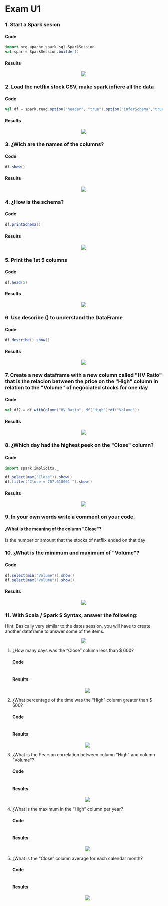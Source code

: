 # Exam U1
### 1. Start a Spark sesion 
#### Code
```scala
import org.apache.spark.sql.SparkSession
val spar = SparkSession.builder()
```
#### Results
<html><div align="center"><img src="https://i.ibb.co/NZFmmNJ/imagen.png"></div></html>

### 2. Load the netflix stock CSV, make spark infiere all the data
#### Code
```scala
val df = spark.read.option("header", "true").option("inferSchema","true")csv("Unit-1/Exam/Files/Netflix_Stock.csv")
```
#### Results
<html><div align="center"><img src="https://i.ibb.co/pzMdQSY/imagen.png"></div></html>

### 3. ¿Wich are the names of the columns?
#### Code
```scala
df.show() 
```
#### Results
<html><div align="center"><img src="https://i.ibb.co/R7PjDTD/imagen.png"></div></html>


### 4. ¿How is the schema?
#### Code
```scala
df.printSchema()
```
#### Results
<html><div align="center"><img src="https://i.ibb.co/3W0tD9X/imagen.png"></div></html>

### 5. Print the 1st 5 columns
#### Code
```scala
df.head(5)
```
#### Results
<html><div align="center"><img src="https://i.ibb.co/sFmpM5j/imagen.png"></div></html>

### 6. Use describe () to understand the DataFrame
#### Code
```scala
df.describe().show()
```
#### Results
<html><div align="center"><img src="https://i.ibb.co/12QcrKS/imagen.png"></div></html>

### 7. Create a new dataframe with a new column called "HV Ratio" that is the relacion between the price on the "High" column in relation to the "Volume" of negociated stocks for one day
#### Code
```scala
val df2 = df.withColumn("HV Ratio", df("High")*df("Volume"))
```
#### Results
<html><div align="center"><img src="https://i.ibb.co/6X01dwf/imagen.png"></div></html>

### 8. ¿Which day had the highest peek on the "Close" column?
#### Code
```scala
import spark.implicits._

df.select(max("Close")).show()
df.filter("Close = 707.610001 ").show()
```
#### Results
<html><div align="center"><img src="https://i.ibb.co/M5pkv4k/imagen.png"></div></html>

### 9. In your own words write a comment on your code. 
#### ¿What is the meaning of the column "Close"?
Is the number or amount that the stocks of netflix ended on that day

### 10. ¿What is the minimum and maximum of "Volume"?
#### Code
```scala
df.select(min("Volume")).show()
df.select(max("Volume")).show()
```
#### Results
<html><div align="center"><img src="https://i.ibb.co/nCgW74g/imagen.png"></div></html>

### 11. With Scala / Spark $ Syntax, answer the following:
Hint: Basically very similar to the dates session, you will have to create another dataframe to answer some of the items.
<html><div align="center"><img src="https://i.ibb.co/JFNps34/imagen.png"></div></html>

1. ¿How many days was the “Close” column less than $ 600? 
    #### Code
    ```scala
    
    ```
    #### Results
    <html><div align="center"><img src="https://i.ibb.co/cY3Sn7F/imagen.png"></div></html>

2. ¿What percentage of the time was the “High” column greater than $ 500?
    #### Code
    ```scala
    
    ```
    #### Results
    <html><div align="center"><img src="https://i.ibb.co/qFLFPss/imagen.png"></div></html>

3. ¿What is the Pearson correlation between column "High" and column "Volume"?
    #### Code
    ```scala
    
    ```
    #### Results
    <html><div align="center"><img src="https://i.ibb.co/tDgKcQq/imagen.png"></div></html>

4. ¿What is the maximum in the “High” column per year?
    #### Code
    ```scala
    
    ```
    #### Results
    <html><div align="center"><img src="https://i.ibb.co/LCZpjyj/imagen.png"></div></html>
    
5. ¿What is the “Close” column average for each calendar month? 
    #### Code
    ```scala
    
    ```
    #### Results
    <html><div align="center"><img src="https://i.ibb.co/Tktw2Vv/imagen.png"></div></html>


